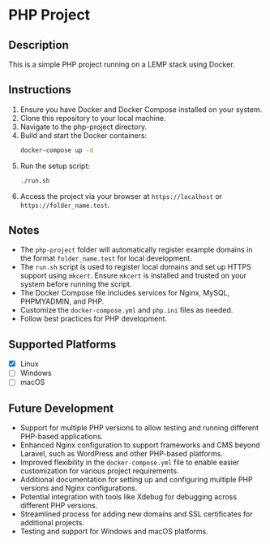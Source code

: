 # PHP Project

## Description
This is a simple PHP project running on a LEMP stack using Docker.

## Instructions
1. Ensure you have Docker and Docker Compose installed on your system.
2. Clone this repository to your local machine.
3. Navigate to the php-project directory.
4. Build and start the Docker containers:
    ```bash
    docker-compose up -d
    ```
5. Run the setup script:
    ```bash
    ./run.sh
    ```
6. Access the project via your browser at `https://localhost` or `https://folder_name.test`.

## Notes
- The `php-project` folder will automatically register example domains in the format `folder_name.test` for local development.
- The `run.sh` script is used to register local domains and set up HTTPS support using `mkcert`. Ensure `mkcert` is installed and trusted on your system before running the script.
- The Docker Compose file includes services for Nginx, MySQL, PHPMYADMIN, and PHP.
- Customize the `docker-compose.yml` and `php.ini` files as needed.
- Follow best practices for PHP development.

## Supported Platforms
- [x] Linux
- [ ] Windows
- [ ] macOS

## Future Development
- Support for multiple PHP versions to allow testing and running different PHP-based applications.
- Enhanced Nginx configuration to support frameworks and CMS beyond Laravel, such as WordPress and other PHP-based platforms.
- Improved flexibility in the `docker-compose.yml` file to enable easier customization for various project requirements.
- Additional documentation for setting up and configuring multiple PHP versions and Nginx configurations.
- Potential integration with tools like Xdebug for debugging across different PHP versions.
- Streamlined process for adding new domains and SSL certificates for additional projects.
- Testing and support for Windows and macOS platforms.